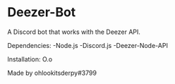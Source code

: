 # Deezer-Bot
A Discord bot that works with the Deezer API.


Dependencies:
-Node.js
-Discord.js
-Deezer-Node-API

Installation:
O.o


Made by ohlookitsderpy#3799

